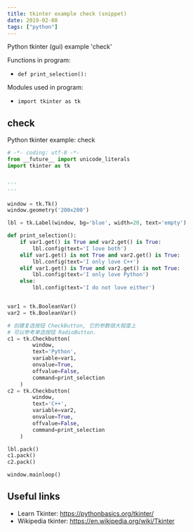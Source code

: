 ```yaml
---
title: tkinter example check (snippet)
date: 2019-02-08
tags: ["python"]
---
```

Python tkinter (gui) example 'check'

Functions in program: 
* `def print_selection():`

Modules used in program: 
* `import tkinter as tk`

## check

Python tkinter example: check

```python
# -*- coding: utf-8 -*-
from __future__ import unicode_literals
import tkinter as tk


'''
'''

window = tk.Tk()
window.geometry('200x200')

lbl = tk.Label(window, bg='blue', width=20, text='empty')

def print_selection():
	if var1.get() is True and var2.get() is True:
		lbl.config(text='I love both')
	elif var1.get() is not True and var2.get() is True:
		lbl.config(text='I only love C++')
	elif var1.get() is True and var2.get() is not True:
		lbl.config(text='I only love Python')
	else:
		lbl.config(text='I do not love either')


var1 = tk.BooleanVar()
var2 = tk.BooleanVar()

# 创建复选按钮 CheckButton, 它的参数很大程度上
# 可以参考单选按钮 RadioButton.
c1 = tk.Checkbutton(
		window,
		text='Python',
		variable=var1,
		onvalue=True,
		offvalue=False,
		command=print_selection
	)
c2 = tk.Checkbutton(
		window,
		text='C++',
		variable=var2,
		onvalue=True,
		offvalue=False,
		command=print_selection
	)

lbl.pack()
c1.pack()
c2.pack()

window.mainloop()

```

## Useful links

- Learn Tkinter: https://pythonbasics.org/tkinter/
- Wikipedia tkinter: https://en.wikipedia.org/wiki/Tkinter
